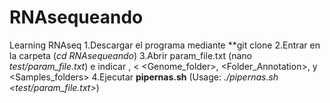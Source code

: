 # RNAsequeando
Learning RNAseq
1.Descargar el programa mediante **git clone <enlace del programa>
2.Entrar en la carpeta (*cd RNAsequeando*)
3.Abrir param_file.txt (nano *test/param_file.txt*) e indicar <working directory>, <Work Folder_name>< <Genome_folder>, <Folder_Annotation>, <Number of samples> y <Samples_folders>
4.Ejecutar **pipernas.sh** (Usage: *./pipernas.sh <test/param_file.txt>*)
